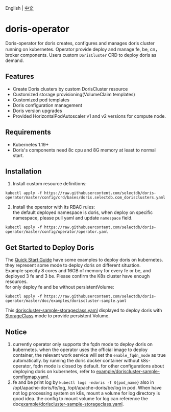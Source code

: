 English | [中文](README-CN.md)
# doris-operator
Doris-operator for doris creates, configures and manages doris cluster running on kubernetes. Operator provide deploy and manage fe, be, cn，broker components.
Users custom `DorisCluster` CRD to deploy doris as demand.

## Features
- Create Doris clusters by custom DorisCluster resource
- Customized storage provisioning(VolumeClaim templates)
- Customized pod templates
- Doris configuration management
- Doris version upgrades
- Provided HorizontalPodAutoscaler v1 and v2 versions for compute node.

## Requirements
- Kubernetes 1.19+
- Doris's components need 8c cpu and 8G memory at least to normal start.

## Installation
1. Install custom resource definitions:  
```
kubectl apply -f https://raw.githubusercontent.com/selectdb/doris-operator/master/config/crd/bases/doris.selectdb.com_dorisclusters.yaml
```
2. Install the operator with its RBAC rules:  
the default deployed namespace is doris, when deploy on specific namespace, please pull yaml and update `namespace` field.
```
kubectl apply -f https://raw.githubusercontent.com/selectdb/doris-operator/master/config/operator/operator.yaml
```

## Get Started to Deploy Doris
The [Quick Start Guide](./doc/examples) have some examples to deploy doris on kubernetes. they represent some mode to deploy doris on different situation.   
Example specify 8 cores and 16GB of memory for every fe or be, and deployed 3 fe and 3 be. Please confirm the K8s cluster have enough resources.  
for only deploy fe and be without persistentVolume:
```
kubectl apply -f https://raw.githubusercontent.com/selectdb/doris-operator/master/doc/examples/doriscluster-sample.yaml
```
This [doriscluster-sample-storageclass.yaml](./doc/examples/doriscluster-sample-storageclass.yaml) displayed to deploy doris with [StorageClass](https://kubernetes.io/docs/concepts/storage/storage-classes/) mode to provide persistent Volume.

## Notice 
 1. currently operator only supports the fqdn mode to deploy doris on kubernetes. when the operator uses the official image to deploy container, the relevant work service will set the `enable_fqdn_mode` as true automatically. by running the doris docker container without k8s-operator, fqdn mode is closed by default. for other configurations about deploying doris on kubernetes, refer to [example/doriscluster-sample-comfigmap.yaml](./doc/examples/doriscluster-sample-comfigmap.yaml). 
 2. fe and be print log by `kubectl logs -ndoris -f ${pod_name}` also in /opt/apache-doris/fe/log, /opt/apache-doris/be/log in pod. When have not log processing system on k8s, mount a volume for log directory is good idea. the config to mount volume for log can reference the doc[example/doriscluster-sample-storageclass.yaml](./doc/examples/doriscluster-sample-storageclass.yaml).